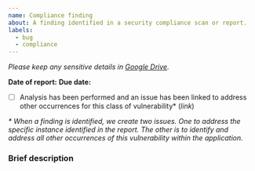 ```yaml
---
name: Compliance finding
about: A finding identified in a security compliance scan or report.
labels:
  - bug
  - compliance
---
```


_Please keep any sensitive details in [Google Drive](https://docs.google.com/document/d/1Dy0JK1kJR31z_0-VfzKmnojelZ9NwB_hZ97prn6j2eQ/edit)._

**Date of report:** 
**Due date:** 

- [ ] Analysis has been performed and an issue has been linked to address other occurrences for this class of vulnerability\* (_link_)

_\* When a finding is identified, we create two issues. One to address the specific instance identified in the report. The other is to identify and address all other occurrences of this vulnerability within the application._

### Brief description
<!-- Please link to the Google Doc heading describing this issue -->
